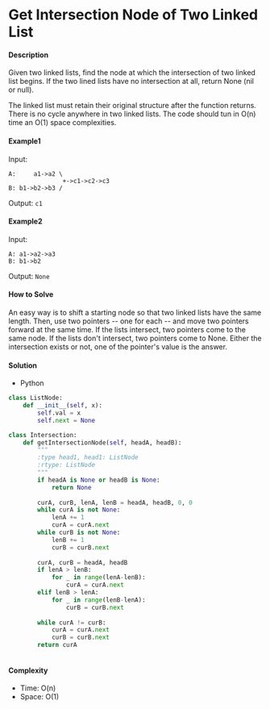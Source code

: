 # Get Intersection Node of Two Linked List

#### Description

Given two linked lists, find the node at which the intersection of two linked list begins.
If the two lined lists have no intersection at all, return None (nil or null).

The linked list must retain their original structure after the function returns.
There is no cycle anywhere in two linked lists.
The code should tun in O(n) time an O(1) space complexities.

#### Example1
Input: 
```
A:     a1->a2 \
               +->c1->c2->c3
B: b1->b2->b3 /
```

Output: `c1`

#### Example2
Input: 
```
A: a1->a2->a3            
B: b1->b2
```

Output: `None`

#### How to Solve

An easy way is to shift a starting node so that
two linked lists have the same length.
Then, use two pointers -- one for each -- and move two pointers forward at the same time. 
If the lists intersect, two pointers come to the same node.
If the lists don't intersect, two pointers come to None.
Either the intersection exists or not, one of the pointer's value is the answer.

#### Solution
- Python
```python
class ListNode:
    def __init__(self, x):
        self.val = x
        self.next = None

class Intersection:
    def getIntersectionNode(self, headA, headB):
        """
        :type head1, head1: ListNode
        :rtype: ListNode
        """
        if headA is None or headB is None:
            return None
        
        curA, curB, lenA, lenB = headA, headB, 0, 0
        while curA is not None:
            lenA += 1
            curA = curA.next
        while curB is not None:
            lenB += 1
            curB = curB.next
        
        curA, curB = headA, headB
        if lenA > lenB:
            for _ in range(lenA-lenB):
                curA = curA.next
        elif lenB > lenA:
            for _ in range(lenB-lenA):
                curB = curB.next
        
        while curA != curB:
            curA = curA.next
            curB = curB.next
        return curA
```

```ruby

```

#### Complexity
- Time: O(n)
- Space: O(1)
